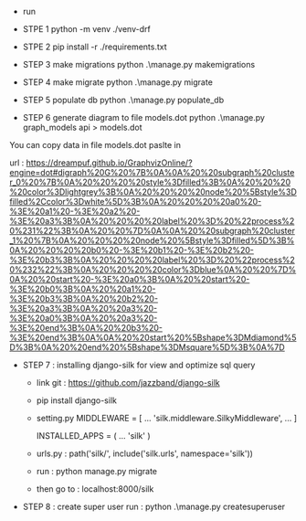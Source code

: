 - run 
+ STPE 1 
    python -m venv ./venv-drf

+ STPE 2
    pip install -r ./requirements.txt

+ STEP 3 make migrations
    python .\manage.py makemigrations

+ STEP 4 make migrate
    python .\manage.py migrate

+ STEP 5 populate db <pass data in database as Sample data>
    python .\manage.py populate_db

+ STEP 6 generate diagram to file models.dot
    python .\manage.py graph_models api > models.dot

You can copy data in file models.dot paslte in 

url : https://dreampuf.github.io/GraphvizOnline/?engine=dot#digraph%20G%20%7B%0A%0A%20%20subgraph%20cluster_0%20%7B%0A%20%20%20%20style%3Dfilled%3B%0A%20%20%20%20color%3Dlightgrey%3B%0A%20%20%20%20node%20%5Bstyle%3Dfilled%2Ccolor%3Dwhite%5D%3B%0A%20%20%20%20a0%20-%3E%20a1%20-%3E%20a2%20-%3E%20a3%3B%0A%20%20%20%20label%20%3D%20%22process%20%231%22%3B%0A%20%20%7D%0A%0A%20%20subgraph%20cluster_1%20%7B%0A%20%20%20%20node%20%5Bstyle%3Dfilled%5D%3B%0A%20%20%20%20b0%20-%3E%20b1%20-%3E%20b2%20-%3E%20b3%3B%0A%20%20%20%20label%20%3D%20%22process%20%232%22%3B%0A%20%20%20%20color%3Dblue%0A%20%20%7D%0A%20%20start%20-%3E%20a0%3B%0A%20%20start%20-%3E%20b0%3B%0A%20%20a1%20-%3E%20b3%3B%0A%20%20b2%20-%3E%20a3%3B%0A%20%20a3%20-%3E%20a0%3B%0A%20%20a3%20-%3E%20end%3B%0A%20%20b3%20-%3E%20end%3B%0A%0A%20%20start%20%5Bshape%3DMdiamond%5D%3B%0A%20%20end%20%5Bshape%3DMsquare%5D%3B%0A%7D

+ STEP 7 : installing django-silk for view and optimize sql query

    -  link git : https://github.com/jazzband/django-silk
    -  pip install django-silk
    -  setting.py 
        MIDDLEWARE = [
            ...
            'silk.middleware.SilkyMiddleware',
            ...
        ]

        INSTALLED_APPS = (
            ...
            'silk'
        )
    -  urls.py :
        path('silk/', include('silk.urls', namespace='silk'))
    -  run : python manage.py migrate
    -  then go to : localhost:8000/silk

- STEP 8 : create super user
    run : python .\manage.py createsuperuser